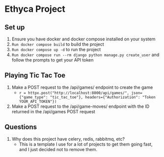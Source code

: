 # Ethyca Project

## Set up

1. Ensure you have docker and docker compose installed on your system
2. `Run docker compose build` to build the project
2. `Run docker compose up -d` to run the project
3. `Run docker compose run --rm django python manage.py create_user` and follow the prompts to get your API token

## Playing Tic Tac Toe

1. Make a POST request to the /api/games/ endpoint to create the game
   * ```r = httpx.post("http://localhost:8000/api/games/", json={"game_type": "tic_tac_toe"}, headers={"Authorization": "Token YOUR_API_TOKEN"})```
2. Make a POST request to the /api/game-moves/ endpoint with the ID returned in the /api/games POST request

## Questions

1. Why does this project have celery, redis, rabbitmq, etc?
   * This is a template I use for a lot of projects to get them going fast, and I just decided not to remove them.


